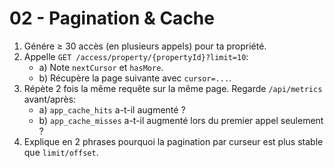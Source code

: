 # 02 - Pagination & Cache

1) Génére ≥ 30 accès (en plusieurs appels) pour ta propriété.
2) Appelle `GET /access/property/{propertyId}?limit=10`:
   - a) Note `nextCursor` et `hasMore`.
   - b) Récupère la page suivante avec `cursor=...`.
3) Répète 2 fois la même requête sur la même page. Regarde `/api/metrics` avant/après:
   - a) `app_cache_hits` a-t-il augmenté ?
   - b) `app_cache_misses` a-t-il augmenté lors du premier appel seulement ?
4) Explique en 2 phrases pourquoi la pagination par curseur est plus stable que `limit/offset`.

